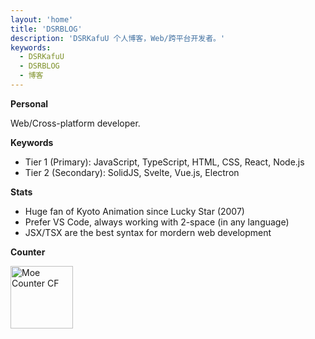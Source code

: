 ```yaml
---
layout: 'home'
title: 'DSRBLOG'
description: 'DSRKafuU 个人博客，Web/跨平台开发者。'
keywords:
  - DSRKafuU
  - DSRBLOG
  - 博客
---
```


**Personal**

Web/Cross-platform developer.

**Keywords**

- Tier 1 (Primary): JavaScript, TypeScript, HTML, CSS, React, Node.js
- Tier 2 (Secondary): SolidJS, Svelte, Vue.js, Electron

**Stats**

- Huge fan of Kyoto Animation since Lucky Star (2007)
- Prefer VS Code, always working with 2-space (in any language)
- JSX/TSX are the best syntax for mordern web development

**Counter**

<a href="https://github.com/dsrkafuu/moe-counter-cf#readme" target="_blank" rel="noopener">
  <img height="100" src="https://count.dsrkafuu.net/dsrkafuu:home" alt="Moe Counter CF" />
</a>
